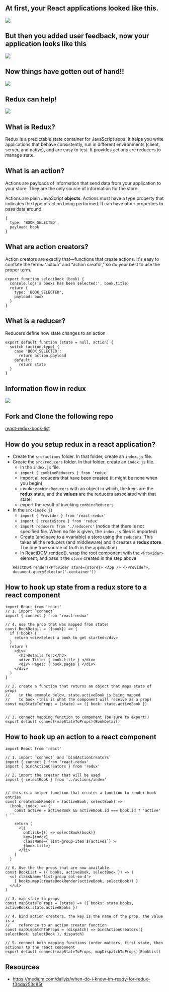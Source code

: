 ## At first, your React applications looked like this.
![](https://cdn-images-1.medium.com/max/1600/1*O3-jbieSsxcQFkrTLp-1zw.gif)
## But then you added user feedback, now your application looks like this
![](https://cdn-images-1.medium.com/max/1600/1*DrxF4q1jNkiEKKm1EBAgiQ.gif)
## Now things have gotten out of hand!!
![](https://cdn-images-1.medium.com/max/1600/1*9PS1G3FYqBbChVG0R1eh7Q.gif)
## Redux can help!
![](https://cdn-images-1.medium.com/max/1600/1*f3gS9znOZvX8HfCLg7T--Q.gif)

## What is Redux?
Redux is a predictable state container for JavaScript apps. It helps you write applications that behave consistently, run in different environments (client, server, and native), and are easy to test. It provides actions are reducers to manage state.

## What is an action?
Actions are payloads of information that send data from your application to your store. They are the only source of information for the store.

Actions are plain JavaScript **objects**. Actions must have a type property that indicates the type of action being performed. It can have other properties to pass data around.

```
{
  type: 'BOOK_SELECTED',
  payload: book
}
```

## What are action creators?
Action creators are exactly that—functions that create actions. It's easy to conflate the terms “action” and “action creator,” so do your best to use the proper term.
```
export function selectBook (book) {
  console.log('a books has been selected:', book.title)
  return {
    type: 'BOOK_SELECTED',
    payload: book
  }
}
```

## What is a reducer?
Reducers define how state changes to an action

```
export default function (state = null, action) {
  switch (action.type) {
    case 'BOOK_SELECTED':
      return action.payload
    default:
      return state
  }
}
```

## Information flow in redux
![](https://students-gschool-production.s3.amazonaws.com/uploads/asset/file/717/react-redux-flow.png)

## Fork and Clone the following repo
[react-redux-book-list](https://github.com/rogerwschmidt/react-redux-book-list)


## How do you setup redux in a react application?
* Create the `src/actions` folder. In that folder, create an `index.js` file.
* Create the `src/reducers` folder. In that folder, create an `index.js` file.
  * In the `index.js` file.
  * `import { combineReducers } from 'redux'`
  *  import all reducers that have been created (it might be none when you begin)
  *  invoke `combineReducers` with an object in which, the keys are the **redux** state, and the **values** are the reducers associated with that state.
  *  export the result of invoking `combineReducers`
* In the `src/index.js`
  * `import { Provider } from 'react-redux'`
  * `import { createStore } from 'redux'`
  * `import reducers from './reducers'` (notice that there is not specified file. When no file is given, the `index.js` files is imported)
  * Create (and save to a vvariable) a store using the `reducers`. This takes all the reducers (and middleware) and it creates a **redux store**. The one true source of truth in the application)
  * In ReactDOM.rended(), wrap the root component with the `<Provider>` element, and pass it the `store` created in the step above
  ```
  ReactDOM.render(<Provider store={store}> <App /> </Provider>, document.querySelector('.container'))
  ```

## How to hook up state from a **redux store** to a react component
```
import React from 'react'
// 1. import `connect`
import { connect } from 'react-redux'

// 4. use the prop that was mapped from state!
const BookDetail = ({book}) => {
  if (!book) {
    return <div>Select a book to get started</div>
  }
  return (
    <div>
      <h3>Details for:</h3>
      <div> Title: { book.title } </div>
      <div> Pages: { book.pages } </div>
    </div>
  )
}

// 2. create a function that returns an object that maps state of props
//    in the example below, state.activeBook is being mapped 
//    to book (this is what the component will receive as a prop)
const mapStateToProps = (state) => ({ book: state.activeBook })


// 3. connect mapping function to component (be sure to export!)
export default connect(mapStateToProps)(BookDetail)

```

## How to hook up an action to a react component
```
import React from 'react'

// 1. import `connect` and `bindActionCreators`
import { connect } from 'react-redux'
import { bindActionCreators } from 'redux'

// 2. import the creator that will be used
import { selectBook } from '../actions/index'


// this is a helper function that creates a function to render book entries
const createBookRender = (activeBook, selectBook) =>
  (book, index) => {
    const active = activeBook && activeBook.id === book.id ? 'active' : ''

    return (
      <li
        onClick={() => selectBook(book)}
        key={index}
        className={`list-group-item ${active}`} >
        {book.title}
      </li>
    )
  }

// 6. Use the the props that are now available.
const BookList = ({ books, activeBook, selectBook }) => (
  <ul className='list-group col-sm-4'>
    { books.map(createBookRender(activeBook, selectBook)) }
  </ul>
)

// 3. map state to props
const mapStateToProps = (state) => ({ books: state.books, activeBooks:state.activeBooks })

// 4. bind action creators, the key is the name of the prop, the value is a 
//    reference to an action creator function
const mapDispatchToProps = (dispatch) => bindActionCreators({ selectBook: selectBook }, dispatch)

// 5. connect both mapping functions (order matters, first state, then actions) to the react component
export default connect(mapStateToProps, mapDispatchToProps)(BookList)

```





## Resources
* https://medium.com/dailyjs/when-do-i-know-im-ready-for-redux-f34da253c85f